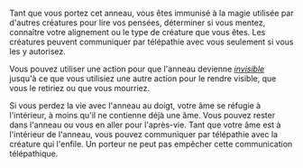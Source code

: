 Tant que vous portez cet anneau, vous êtes immunisé à la magie utilisée par d'autres créatures pour lire vos pensées, déterminer si vous mentez, connaître votre alignement ou le type de créature que vous êtes. Les créatures peuvent communiquer par télépathie avec vous seulement si vous les y autorisez.

Vous pouvez utiliser une action pour que l'anneau devienne [_invisible_](/gerer-la-sante-du-personnage/#invisible) jusqu'à ce que vous utilisiez une autre action pour le rendre visible, que vous le retiriez ou que vous mourriez.

Si vous perdez la vie avec l'anneau au doigt, votre âme se réfugie à l'intérieur, à moins qu'il ne contienne déjà une âme. Vous pouvez rester dans l'anneau ou vous en aller pour l'après-vie. Tant que votre âme est à l'intérieur de l'anneau, vous pouvez communiquer par télépathie avec la créature qui l'enfile. Un porteur ne peut pas empêcher cette communication télépathique.

